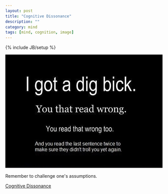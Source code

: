 ```yaml
---
layout: post
title: "Cognitive Dissonance"
description: ""
category: mind
tags: [mind, cognition, image]
---
```

{% include JB/setup %}

![Dig Bick](/assets/files/digbick.jpg)

Remember to challenge one's assumptions.

[Cognitive Dissonance](https://en.wikipedia.org/wiki/Cognitive_dissonance)

